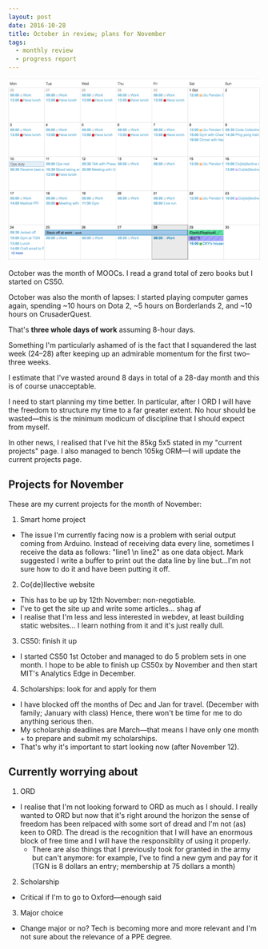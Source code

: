 ```yaml
--- 
layout: post 
date: 2016-10-28 
title: October in review; plans for November
tags: 
  - monthly review 
  - progress report
---
```


![october calendar](/img/oct_16_calendar.png)

October was the month of MOOCs. I read a grand total of zero books but I started
on CS50.

October was also the month of lapses: I started playing computer games again, spending ~10 hours on Dota 2, ~5 hours on Borderlands 2, and ~10 hours on CrusaderQuest.

That's **three whole days of work** assuming 8-hour days.

Something I'm particularly ashamed of is the fact that I squandered the last week (24–28) after keeping up an admirable momentum for the first two–three weeks.

I estimate that I've wasted around 8 days in total of a 28-day month and this is
of course unacceptable.

I need to start planning my time better. In particular, after I ORD I will have
the freedom to structure my time to a far greater extent. No hour should be
wasted—this is the minimum modicum of discipline that I should expect from
myself.

In other news, I realised that I've hit the 85kg 5x5 stated in my "current
projects" page. I also managed to bench 105kg ORM—I will update the current projects page.

## Projects for November ##

These are my current projects for the month of November:

1. Smart home project
  * The issue I'm currently facing now is a problem with serial output coming
    from Arduino. Instead of receiving data every line, sometimes I receive the
    data as follows: "line1 \n line2" as one data object.
    Mark suggested I write a buffer to print out the data line by line but...I'm
    not sure how to do it and have been putting it off.

2. Co{de}llective website
  * This has to be up by 12th November: non-negotiable.
  * I've to get the site up and write some articles... shag af
  * I realise that I'm less and less interested in webdev, at least building
    static websites... I learn nothing from it and it's just really dull.

3. CS50: finish it up
  * I started CS50 1st October and managed to do 5 problem sets in one month. I
    hope to be able to finish up CS50x by November and then start MIT's
    Analytics Edge in December.

4.  Scholarships: look for and apply for them
  * I have blocked off the months of Dec and Jan for travel. (December with
    family; January with class) Hence, there won't     be time for me to do
    anything serious then.
  * My scholarship deadlines are March—that means I have only one month + to
    prepare and submit my scholarships.
  * That's why it's important to start looking now (after November 12).


## Currently worrying about ##

1. ORD
  * I realise that I'm not looking forward to ORD as much as I should. I really
    wanted to ORD but now that it's right around the horizon the sense of
    freedom has been relpaced with some sort of dread and I'm not (as) keen to
    ORD. The dread is the recognition that I will have an enormous block of free
    time and I will have the responsiblity of using it properly.
    * There are also things that I previously took for granted in the army but
    can't anymore: for example, I've to find a new gym and pay for it (TGN is 8
    dollars an entry; membership at 75 dollars a month)

2. Scholarship
  * Critical if I'm to go to Oxford—enough said

3. Major choice
  * Change major or no? Tech is becoming more and more relevant and I'm not sure
    about the relevance of a PPE degree. 

